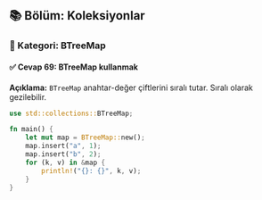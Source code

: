 ## 📚 Bölüm: Koleksiyonlar  
### 🔹 Kategori: BTreeMap  
#### ✅ Cevap 69: BTreeMap kullanmak

**Açıklama:**
`BTreeMap` anahtar-değer çiftlerini sıralı tutar. Sıralı olarak gezilebilir.

```rust
use std::collections::BTreeMap;

fn main() {
    let mut map = BTreeMap::new();
    map.insert("a", 1);
    map.insert("b", 2);
    for (k, v) in &map {
        println!("{}: {}", k, v);
    }
}
```
